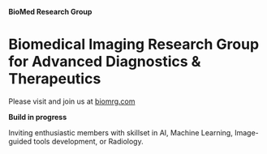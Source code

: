 
**BioMed Research Group**

# Biomedical Imaging Research Group for Advanced Diagnostics & Therapeutics

Please visit and join us at [biomrg.com](https://biomrg.com)

**Build in progress**

Inviting enthusiastic members with skillset in AI, Machine Learning, Image-guided tools development, or Radiology.
